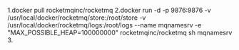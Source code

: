 1.docker pull rocketmqinc/rocketmq
2.docker run -d -p 9876:9876 -v /usr/local/docker/rocketmq/store:/root/store 
    -v /usr/local/docker/rocketmq/logs:/root/logs --name mqnamesrv -e "MAX_POSSIBLE_HEAP=100000000" rocketmqinc/rocketmq sh mqnamesrv
3.